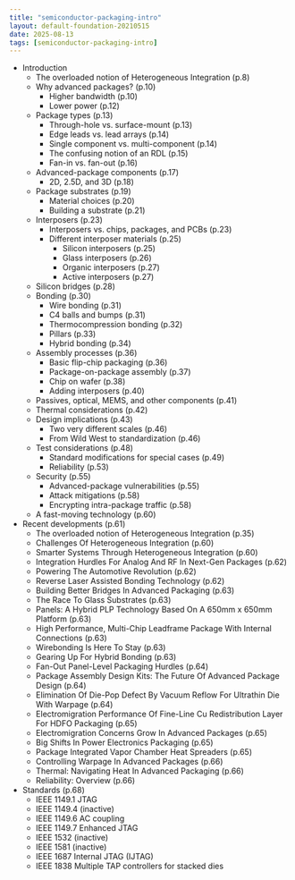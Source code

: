 ```yaml
---
title: "semiconductor-packaging-intro"
layout: default-foundation-20210515
date: 2025-08-13
tags: [semiconductor-packaging-intro]
---
```


- Introduction  
  - The overloaded notion of Heterogeneous Integration (p.8)  
  - Why advanced packages? (p.10)  
    - Higher bandwidth (p.10)  
    - Lower power (p.12)  
  - Package types (p.13)  
    - Through-hole vs. surface-mount (p.13)  
    - Edge leads vs. lead arrays (p.14)  
    - Single component vs. multi-component (p.14)  
    - The confusing notion of an RDL (p.15)  
    - Fan-in vs. fan-out (p.16)  
  - Advanced-package components (p.17)  
    - 2D, 2.5D, and 3D (p.18)  
  - Package substrates (p.19)  
    - Material choices (p.20)  
    - Building a substrate (p.21)  
  - Interposers (p.23)  
    - Interposers vs. chips, packages, and PCBs (p.23)  
    - Different interposer materials (p.25)  
      - Silicon interposers (p.25)  
      - Glass interposers (p.26)  
      - Organic interposers (p.27)  
      - Active interposers (p.27)  
  - Silicon bridges (p.28)  
  - Bonding (p.30)  
    - Wire bonding (p.31)  
    - C4 balls and bumps (p.31)  
    - Thermocompression bonding (p.32)  
    - Pillars (p.33)  
    - Hybrid bonding (p.34)  
  - Assembly processes (p.36)  
    - Basic flip-chip packaging (p.36)  
    - Package-on-package assembly (p.37)  
    - Chip on wafer (p.38)  
    - Adding interposers (p.40)  
  - Passives, optical, MEMS, and other components (p.41)  
  - Thermal considerations (p.42)  
  - Design implications (p.43)  
    - Two very different scales (p.46)  
    - From Wild West to standardization (p.46)  
  - Test considerations (p.48)  
    - Standard modifications for special cases (p.49)  
    - Reliability (p.53)  
  - Security (p.55)  
    - Advanced-package vulnerabilities (p.55)  
    - Attack mitigations (p.58)  
    - Encrypting intra-package traffic (p.58)  
  - A fast-moving technology (p.60)  
- Recent developments (p.61)  
  - The overloaded notion of Heterogeneous Integration (p.35)  
  - Challenges Of Heterogeneous Integration (p.60)  
  - Smarter Systems Through Heterogeneous Integration (p.60)  
  - Integration Hurdles For Analog And RF In Next-Gen Packages (p.62)  
  - Powering The Automotive Revolution (p.62)  
  - Reverse Laser Assisted Bonding Technology (p.62)  
  - Building Better Bridges In Advanced Packaging (p.63)  
  - The Race To Glass Substrates (p.63)  
  - Panels: A Hybrid PLP Technology Based On A 650mm x 650mm Platform (p.63)  
  - High Performance, Multi-Chip Leadframe Package With Internal Connections (p.63)  
  - Wirebonding Is Here To Stay (p.63)  
  - Gearing Up For Hybrid Bonding (p.63)  
  - Fan-Out Panel-Level Packaging Hurdles (p.64)  
  - Package Assembly Design Kits: The Future Of Advanced Package Design (p.64)  
  - Elimination Of Die-Pop Defect By Vacuum Reflow For Ultrathin Die With Warpage (p.64)  
  - Electromigration Performance Of Fine-Line Cu Redistribution Layer For HDFO Packaging (p.65)  
  - Electromigration Concerns Grow In Advanced Packages (p.65)  
  - Big Shifts In Power Electronics Packaging (p.65)  
  - Package Integrated Vapor Chamber Heat Spreaders (p.65)  
  - Controlling Warpage In Advanced Packages (p.66)  
  - Thermal: Navigating Heat In Advanced Packaging (p.66)  
  - Reliability: Overview (p.66)  
- Standards (p.68)  
  - IEEE 1149.1 JTAG  
  - IEEE 1149.4 (inactive)  
  - IEEE 1149.6 AC coupling  
  - IEEE 1149.7 Enhanced JTAG  
  - IEEE 1532 (inactive)  
  - IEEE 1581 (inactive)  
  - IEEE 1687 Internal JTAG (IJTAG)  
  - IEEE 1838 Multiple TAP controllers for stacked dies
